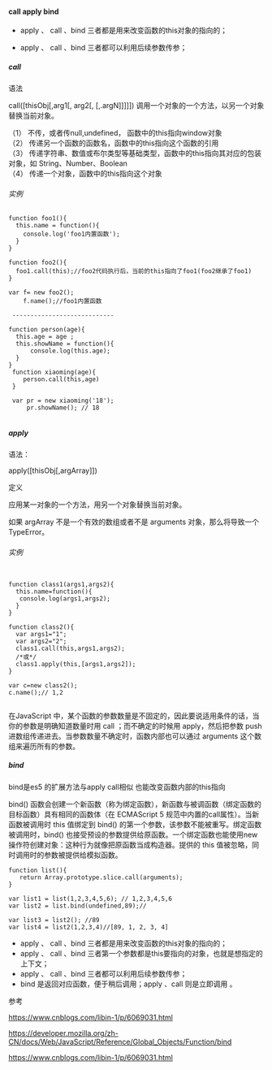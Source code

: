 #### call apply bind

* apply 、 call 、bind 三者都是用来改变函数的this对象的指向的；

* apply 、 call 、bind 三者都可以利用后续参数传参；



##### call

语法 

call([thisObj[,arg1[, arg2[, [,.argN]]]]])
调用一个对象的一个方法，以另一个对象替换当前对象。

（1） 不传，或者传null,undefined， 函数中的this指向window对象<br/>
（2） 传递另一个函数的函数名，函数中的this指向这个函数的引用<br/>
（3） 传递字符串、数值或布尔类型等基础类型，函数中的this指向其对应的包装对象，如 String、Number、Boolean<br/>
（4） 传递一个对象，函数中的this指向这个对象<br/>

###### 实例
```
function foo1(){
  this.name = function(){
    console.log('foo1内置函数');
  }
}

function foo2(){
  foo1.call(this);//foo2代码执行后，当前的this指向了foo1(foo2继承了foo1)
}

var f= new foo2();
    f.name();//foo1内置函数
    
 ----------------------------
 
function person(age){
  this.age = age ;
  this.showName = function(){
      console.log(this.age);
  }
}
 function xiaoming(age){
    person.call(this,age)
 }    
 
 var pr = new xiaoming('18');
     pr.showName(); // 18
     
```
##### apply 

语法：

apply([thisObj[,argArray]])

定义 

应用某一对象的一个方法，用另一个对象替换当前对象。

如果 argArray 不是一个有效的数组或者不是 arguments 对象，那么将导致一个 TypeError。

###### 实例

```

function class1(args1,args2){       
  this.name=function(){      
   console.log(args1,args2);      
  }     
}     

function class2(){    
  var args1="1";
  var args2="2";
  class1.call(this,args1,args2);  
  /*或*/
  class1.apply(this,[args1,args2]);
}

var c=new class2();   
c.name();// 1,2


```

在JavaScript 中，某个函数的参数数量是不固定的，因此要说适用条件的话，当你的参数是明确知道数量时用 call ；而不确定的时候用 apply，然后把参数 push 进数组传递进去。当参数数量不确定时，函数内部也可以通过 arguments 这个数组来遍历所有的参数。


##### bind 

bind是es5 的扩展方法与apply call相似 也能改变函数内部的this指向

bind() 函数会创建一个新函数（称为绑定函数），新函数与被调函数（绑定函数的目标函数）具有相同的函数体（在 ECMAScript 5 规范中内置的call属性）。当新函数被调用时 this 值绑定到 bind() 的第一个参数，该参数不能被重写。绑定函数被调用时，bind() 也接受预设的参数提供给原函数。一个绑定函数也能使用new操作符创建对象：这种行为就像把原函数当成构造器。提供的 this 值被忽略，同时调用时的参数被提供给模拟函数。

```
function list(){
   return Array.prototype.slice.call(arguments);
}

var list1 = list(1,2,3,4,5,6); // 1,2,3,4,5,6
var list2 = list.bind(undefined,89);//

var list3 = list2(); //89 
var list4 = list2(1,2,3,4)//[89, 1, 2, 3, 4]

```

* apply 、 call 、bind 三者都是用来改变函数的this对象的指向的；
* apply 、 call 、bind 三者第一个参数都是this要指向的对象，也就是想指定的上下文；
* apply 、 call 、bind 三者都可以利用后续参数传参；
* bind 是返回对应函数，便于稍后调用；apply 、call 则是立即调用 。

参考

https://www.cnblogs.com/libin-1/p/6069031.html

https://developer.mozilla.org/zh-CN/docs/Web/JavaScript/Reference/Global_Objects/Function/bind

https://www.cnblogs.com/libin-1/p/6069031.html
